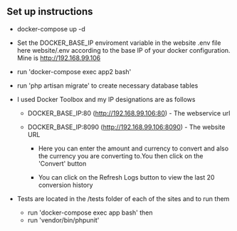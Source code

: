 ## Set up instructions

-  docker-compose up -d

- Set the DOCKER_BASE_IP enviroment variable in the website .env file here website/.env according to the base IP of your docker configuration. Mine is http://192.168.99.106

- run 'docker-compose exec app2 bash'

- run 'php artisan migrate' to create necessary database tables

- I used Docker Toolbox  and my IP designations are as follows

  - DOCKER_BASE_IP:80 (http://192.168.99.106:80) - The webservice url

  - DOCKER_BASE_IP:8090 (http://192.168.99.106:8090) - The website URL 

	- Here you can enter the amount and currency to convert and also the currency you are converting to.You then click on the 'Convert' button

	- You can click on the Refresh Logs button to view the last 20 conversion history


- Tests are located in the /tests folder of each of the sites and to run them
	- run 'docker-compose exec app bash' then
	- run 'vendor/bin/phpunit'



  		

